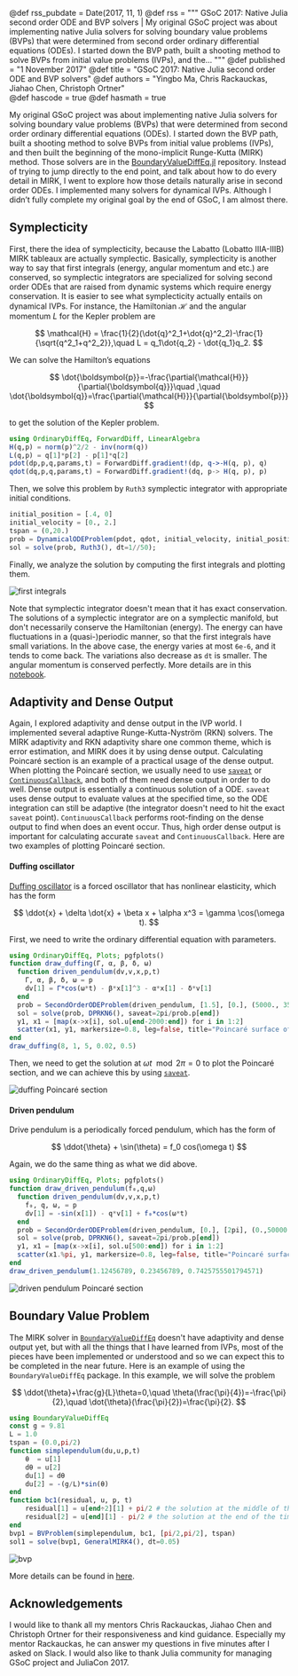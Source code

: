 @def rss_pubdate = Date(2017, 11, 1)
@def rss = """ GSoC 2017: Native Julia second order ODE and BVP solvers | My original GSoC project was about implementing native Julia solvers for solving boundary value problems (BVPs) that were determined from second order ordinary differential equations (ODEs). I started down the BVP path, built a shooting method to solve BVPs from initial value problems (IVPs), and the... """
@def published = "1 November 2017"
@def title = "GSoC 2017: Native Julia second order ODE and BVP solvers"
@def authors = "Yingbo Ma, Chris Rackauckas, Jiahao Chen, Christoph Ortner"  
@def hascode = true
@def hasmath = true


My original GSoC project was about implementing native Julia solvers for solving boundary value problems (BVPs) that were determined from second order ordinary differential equations (ODEs). I started down the BVP path, built a shooting method to solve BVPs from initial value problems (IVPs), and then built the beginning of the mono-implicit Runge-Kutta (MIRK) method. Those solvers are in the [BoundaryValueDiffEq.jl](https://github.com/JuliaDiffEq/BoundaryValueDiffEq.jl) repository. Instead of trying to jump directly to the end point, and talk about how to do every detail in MIRK, I went to explore how those details naturally arise in second order ODEs. I implemented many solvers for dynamical IVPs. Although I didn’t fully complete my original goal by the end of GSoC, I am almost there.

## Symplecticity

First, there the idea of symplecticity, because the Labatto (Lobatto IIIA-IIIB) MIRK tableaux are actually symplectic. Basically, symplecticity is another way to say that first integrals (energy, angular momentum and etc.) are conserved, so symplectic integrators are specialized for solving second order ODEs that are raised from dynamic systems which require energy conservation. It is easier to see what symplecticity actually entails on dynamical IVPs. For instance, the Hamiltonian $\mathcal{H}$ and the angular momentum $L$ for the Kepler problem are

$$
\mathcal{H} = \frac{1}{2}(\dot{q}^2_1+\dot{q}^2_2)-\frac{1}{\sqrt{q^2_1+q^2_2}},\quad
L = q_1\dot{q_2} - \dot{q_1}q_2.
$$

We can solve the Hamilton’s equations

$$
\dot{\boldsymbol{p}}=-\frac{\partial{\mathcal{H}}}{\partial{\boldsymbol{q}}}\quad ,\quad \dot{\boldsymbol{q}}=\frac{\partial{\mathcal{H}}}{\partial{\boldsymbol{p}}}
$$

to get the solution of the Kepler problem.

```julia
using OrdinaryDiffEq, ForwardDiff, LinearAlgebra
H(q,p) = norm(p)^2/2 - inv(norm(q))
L(q,p) = q[1]*p[2] - p[1]*q[2]
pdot(dp,p,q,params,t) = ForwardDiff.gradient!(dp, q->-H(q, p), q)
qdot(dq,p,q,params,t) = ForwardDiff.gradient!(dq, p-> H(q, p), p)
```

Then, we solve this problem by `Ruth3` symplectic integrator with appropriate initial conditions.

```julia
initial_position = [.4, 0]
initial_velocity = [0., 2.]
tspan = (0,20.)
prob = DynamicalODEProblem(pdot, qdot, initial_velocity, initial_position, tspan)
sol = solve(prob, Ruth3(), dt=1//50);
```

Finally, we analyze the solution by computing the first integrals and plotting them.

![first integrals](/assets/images/blog/2017-11-01-gsoc-ode/symplectic_ruth3.svg)

Note that symplectic integrator doesn't mean that it has exact conservation. The solutions of a symplectic integrator are on a symplectic manifold, but don't necessarily conserve the Hamiltonian (energy). The energy can have fluctuations in a (quasi-)periodic manner, so that the first integrals have small variations. In the above case, the energy varies at most `6e-6`, and it tends to come back. The variations also decrease as `dt` is smaller. The angular momentum is conserved perfectly. More details are in this [notebook](https://tutorials.juliadiffeq.org/html/models/05-kepler_problem.html).

## Adaptivity and Dense Output

Again, I explored adaptivity and dense output in the IVP world. I implemented several adaptive Runge-Kutta-Nyström (RKN) solvers. The MIRK adaptivity and RKN adaptivity share one common theme, which is error estimation, and MIRK does it by using dense output. Calculating Poincaré section is an example of a practical usage of the dense output. When plotting the Poincaré section, we usually need to use [`saveat`](http://docs.juliadiffeq.org/latest/basics/common_solver_opts.html#Output-Control-1) or [`ContinuousCallback`](http://docs.juliadiffeq.org/latest/features/callback_functions.html#ContinuousCallbacks-1), and both of them need dense output in order to do well. Dense output is essentially a continuous solution of a ODE. `saveat` uses dense output to evaluate values at the specified time, so the ODE integration can still be adaptive (the integrator doesn't need to hit the exact `saveat` point). `ContinuousCallback` performs root-finding on the dense output to find when does an event occur. Thus, high order dense output is important for calculating accurate `saveat` and `ContinuousCallback`. Here are two examples of plotting Poincaré section.

#### Duffing oscillator

[Duffing oscillator](http://www.scholarpedia.org/article/Duffing_oscillator) is a forced oscillator that has nonlinear elasticity, which has the form

$$
\ddot{x} + \delta \dot{x} + \beta x + \alpha x^3 = \gamma \cos(\omega t).
$$

First, we need to write the ordinary differential equation with parameters.

```julia
using OrdinaryDiffEq, Plots; pgfplots()
function draw_duffing(Γ, α, β, δ, ω)
  function driven_pendulum(dv,v,x,p,t)
    Γ, α, β, δ, ω = p
    dv[1] = Γ*cos(ω*t) - β*x[1]^3 - α*x[1] - δ*v[1]
  end
  prob = SecondOrderODEProblem(driven_pendulum, [1.5], [0.], (5000., 35000.), (Γ, α, β, δ, ω))
  sol = solve(prob, DPRKN6(), saveat=2pi/prob.p[end])
  y1, x1 = [map(x->x[i], sol.u[end-2000:end]) for i in 1:2]
  scatter(x1, y1, markersize=0.8, leg=false, title="Poincaré surface of duffing oscillator", xlabel="\$x\$", ylabel="\$\\dot{x}\$", color=:black, xlims=(0.5,1.7))
end
draw_duffing(8, 1, 5, 0.02, 0.5)
```

Then, we need to get the solution at $\omega t \mod 2\pi=0$ to plot the Poincaré section, and we can achieve this by using [`saveat`](http://docs.juliadiffeq.org/latest/basics/common_solver_opts.html#Output-Control-1).

![duffing Poincaré section](/assets/images/blog/2017-11-01-gsoc-ode/duffing_poincare_0.svg)

#### Driven pendulum

Drive pendulum is a periodically forced pendulum, which has the form of

$$
\ddot{\theta} + \sin(\theta) = f_0 cos(\omega t)
$$

Again, we do the same thing as what we did above.

```julia
using OrdinaryDiffEq, Plots; pgfplots()
function draw_driven_pendulum(f₀,q,ω)
  function driven_pendulum(dv,v,x,p,t)
    f₀, q, ω, = p
    dv[1] = -sin(x[1]) - q*v[1] + f₀*cos(ω*t)
  end
  prob = SecondOrderODEProblem(driven_pendulum, [0.], [2pi], (0.,50000.), (f₀,q,ω))
  sol = solve(prob, DPRKN6(), saveat=2pi/prob.p[end])
  y1, x1 = [map(x->x[i], sol.u[500:end]) for i in 1:2]
  scatter(x1.%pi, y1, markersize=0.8, leg=false, title="Poincaré surface of driven pendulum", xlabel="\$\\theta\$", ylabel="\$\\dot{\\theta}\$", color=:black)
end
draw_driven_pendulum(1.12456789, 0.23456789, 0.7425755501794571)
```

![driven pendulum Poincaré section](/assets/images/blog/2017-11-01-gsoc-ode/driven_poincare_0.svg)

## Boundary Value Problem

The MIRK solver in [`BoundaryValueDiffEq`](https://github.com/JuliaDiffEq/BoundaryValueDiffEq.jl) doesn't have adaptivity and dense output yet, but with all the things that I have learned from IVPs, most of the pieces have been implemented or understood and so we can expect this to be completed in the near future. Here is an example of using the `BoundaryValueDiffEq` package. In this example, we will solve the problem

$$
\ddot{\theta}+\frac{g}{L}\theta=0,\quad \theta(\frac{\pi}{4})=-\frac{\pi}{2},\quad \dot{\theta}(\frac{\pi}{2})=\frac{\pi}{2}.
$$

```julia
using BoundaryValueDiffEq
const g = 9.81
L = 1.0
tspan = (0.0,pi/2)
function simplependulum(du,u,p,t)
    θ  = u[1]
    dθ = u[2]
    du[1] = dθ
    du[2] = -(g/L)*sin(θ)
end
function bc1(residual, u, p, t)
    residual[1] = u[end÷2][1] + pi/2 # the solution at the middle of the time span should be -pi/2
    residual[2] = u[end][1] - pi/2 # the solution at the end of the time span should be pi/2
end
bvp1 = BVProblem(simplependulum, bc1, [pi/2,pi/2], tspan)
sol1 = solve(bvp1, GeneralMIRK4(), dt=0.05)
```

![bvp](/assets/images/blog/2017-11-01-gsoc-ode/bvp.svg)

More details can be found in [here](http://docs.juliadiffeq.org/latest/tutorials/bvp_example.html).

## Acknowledgements

I would like to thank all my mentors Chris Rackauckas, Jiahao Chen and Christoph Ortner for their responsiveness and kind guidance. Especially my mentor Rackauckas, he can answer my questions in five minutes after I asked on Slack. I would also like to thank Julia community for managing GSoC project and JuliaCon 2017.
